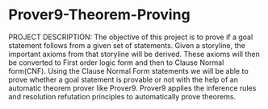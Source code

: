 # Prover9-Theorem-Proving

PROJECT DESCRIPTION:
The objective of this project is to prove if a goal statement follows from a given set of statements.
Given a storyline, the important axioms from that storyline will be derived.
These axioms will then be converted to First order logic form and then to Clause Normal form(CNF).
Using the Clause Normal Form statements we will be able to prove whether a goal statement is provable or not with the help of an automatic theorem prover like Prover9.
Prover9 applies the inference rules and resolution refutation principles to automatically prove theorems.
